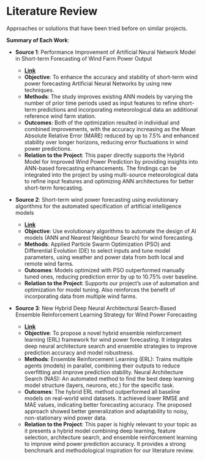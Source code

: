 # Literature Review

Approaches or solutions that have been tried before on similar projects.

**Summary of Each Work**:

- **Source 1**: Performance Improvement of Artificial Neural Network Model in Short-term Forecasting of Wind Farm Power Output

  - **[Link](https://ieeexplore.ieee.org/document/9082068)**
  - **Objective**: To enhance the accuracy and stability of short-term wind power forecasting Artificial Neural Networks by using new techniques.
  - **Methods**: The study improves existing ANN models by varying  the number of prior time periods used as input features to refine short-term predictions and incorporating meteorological data  an additional reference wind farm station.
  - **Outcomes**: Both of the optimization  resulted in individual and combined improvements, with the accuracy increasing as the Mean Absolute Relative Error (MARE) reduced by up to 7.5%  and enhanced stability over longer horizons, reducing error fluctuations in wind power predictions.
  - **Relation to the Project**: This paper directly supports the Hybrid Model for Improved Wind Power Prediction by providing insights into ANN-based forecasting enhancements. The findings can be integrated into the project by using multi-source meteorological data to refine input features and optimizing ANN architectures for better short-term forecasting.

- **Source 2**: Short-term wind power forecasting using evolutionary algorithms for the automated specification of artificial intelligence models

  - **[Link](https://www.sciencedirect.com/science/article/abs/pii/S016920700800099X)**
  - **Objective**: Use evolutionary algorithms to automate the design of AI models (ANN and Nearest Neighbour Search) for wind forecasting.
  - **Methods**: Applied Particle Swarm Optimization (PSO) and Differential Evolution (DE) to select inputs and tune model parameters, using weather and power data from both local and remote wind farms.
  - **Outcomes**: Models optimized with PSO outperformed manually tuned ones, reducing prediction error by up to 10.75% over baseline. 
  - **Relation to the Project**: Supports our project’s use of automation and optimization for model tuning. Also reinforces the benefit of incorporating data from multiple wind farms.

- **Source 3**: New Hybrid Deep Neural Architectural Search-Based Ensemble Reinforcement Learning Strategy for Wind Power Forecasting

  - **[Link](https://ieeexplore.ieee.org/document/9609674)**
  - **Objective**: To propose a novel hybrid ensemble reinforcement learning (ERL) framework for wind power forecasting. It integrates deep neural architecture search and ensemble strategies to improve prediction accuracy and model robustness.
  - **Methods**: Ensemble Reinforcement Learning (ERL): Trains multiple agents (models) in parallel, combining their outputs to reduce overfitting and improve prediction stability. Neural Architecture Search (NAS): An automated method to find the best deep learning model structure (layers, neurons, etc.) for the specific task.
  - **Outcomes**: The hybrid ERL method outperformed all baseline models on real-world wind datasets. It achieved lower RMSE and MAE values, indicating better forecasting accuracy. The proposed approach showed better generalization and adaptability to noisy, non-stationary wind power data.
  - **Relation to the Project**: This paper is highly relevant to your topic as it presents a hybrid model combining deep learning, feature selection, architecture search, and ensemble reinforcement learning to improve wind power prediction accuracy. It provides a strong benchmark and methodological inspiration for our literature review.
